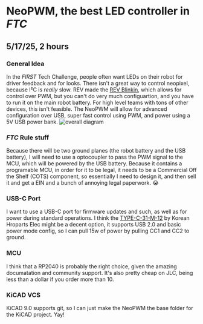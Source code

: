 # NeoPWM, the best LED controller in *FTC*

## 5/17/25, 2 hours
### General Idea
In the *FIRST* Tech Challenge, people often want LEDs on their robot for driver feedback and for looks. There isn't a great way to control neopixel, because I²C is *really* slow. REV made the [REV Blinkin](https://www.revrobotics.com/rev-11-1105/), which allows for control over PWM, but you can't do very much configuartion, and you have to run it on the main robot battery. For high level teams with tons of other devices, this isn't feasible. The NeoPWM will allow for advanced configuration over USB, super fast control using PWM, and power using a 5V USB power bank. 
![overall diagram](https://github.com/user-attachments/assets/74077d70-7bf5-4275-93e0-2e6ccef1b2a3)
### *FTC* Rule stuff
Because there will be two ground planes (the robot battery and the USB battery), I will need to use a optocoupler to pass the PWM signal to the MCU, which will be powered by the USB battery. Because it contains a programable MCU, in order for it to be legal, it needs to be a Commercial Off the Shelf (COTS) component, so essentially I need to design it, and then sell it and get a EIN and a bunch of annoying legal paperwork. :sob:
### USB-C Port
I want to use a USB-C port for firmware updates and such, as well as for power during standard operations. I think the [TYPE-C-31-M-12](https://jlcpcb.com/partdetail/Korean_HropartsElec-TYPE_C_31_M12/C165948) by Korean Hroparts Elec might be a decent option, it supports USB 2.0 and basic power mode config, so I can pull 15w of power by pulling CC1 and CC2 to ground.
### MCU
I think that a RP2040 is probably the right choice, given the amazing documatation and community support. It's also pretty cheap on JLC, being less than a dollar if you order more than 10. 
### KiCAD VCS
KiCAD 9.0 supports git, so I can just make the NeoPWM the base folder for the KiCAD project. Yay!